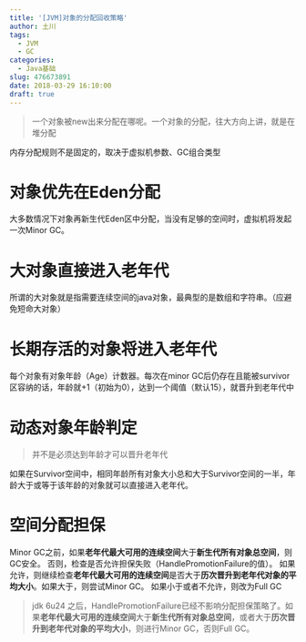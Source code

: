 ```yaml
---
title: '[JVM]对象的分配回收策略'
author: 土川
tags:
  - JVM
  - GC
categories:
  - Java基础
slug: 476673891
date: 2018-03-29 16:10:00
draft: true
---
```

> 一个对象被new出来分配在哪呢。一个对象的分配，往大方向上讲，就是在堆分配

<!--more-->
内存分配规则不是固定的，取决于虚拟机参数、GC组合类型

# 对象优先在Eden分配
大多数情况下对象再新生代Eden区中分配，当没有足够的空间时，虚拟机将发起一次Minor GC。
# 大对象直接进入老年代
所谓的大对象就是指需要连续空间的java对象，最典型的是数组和字符串。（应避免短命大对象）
# 长期存活的对象将进入老年代
每个对象有对象年龄（Age）计数器。每次在minor GC后仍存在且能被survivor区容纳的话，年龄就+1（初始为0），达到一个阈值（默认15），就晋升到老年代中
# 动态对象年龄判定
> 并不是必须达到年龄才可以晋升老年代

如果在Survivor空间中，相同年龄所有对象大小总和大于Survivor空间的一半，年龄大于或等于该年龄的对象就可以直接进入老年代。
# 空间分配担保
Minor GC之前，如果**老年代最大可用的连续空间**大于**新生代所有对象总空间**，则GC安全。
否则，检查是否允许担保失败（HandlePromotionFailure的值）。
如果允许，则继续检查**老年代最大可用的连续空间**是否大于**历次晋升到老年代对象的平均大小**。如果大于，则尝试Minor GC。
如果小于或者不允许，则改为Full GC

> jdk 6u24 之后，HandlePromotionFailure已经不影响分配担保策略了。如果**老年代最大可用的连续空间**大于**新生代所有对象总空间**，或者大于**历次晋升到老年代对象的平均大小**，则进行Minor GC，否则Full GC。
